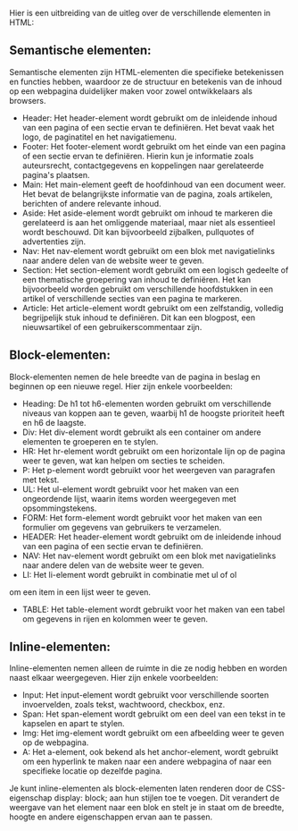 Hier is een uitbreiding van de uitleg over de verschillende elementen in HTML:

## Semantische elementen:  
Semantische elementen zijn HTML-elementen die specifieke betekenissen en functies hebben, waardoor ze de structuur en betekenis van de inhoud op een webpagina duidelijker maken voor zowel ontwikkelaars als browsers.

- Header: Het header-element wordt gebruikt om de inleidende inhoud van een pagina of een sectie ervan te definiëren. Het bevat vaak het logo, de paginatitel en het navigatiemenu.
- Footer: Het footer-element wordt gebruikt om het einde van een pagina of een sectie ervan te definiëren. Hierin kun je informatie zoals auteursrecht, contactgegevens en koppelingen naar gerelateerde pagina's plaatsen.
- Main: Het main-element geeft de hoofdinhoud van een document weer. Het bevat de belangrijkste informatie van de pagina, zoals artikelen, berichten of andere relevante inhoud.
- Aside: Het aside-element wordt gebruikt om inhoud te markeren die gerelateerd is aan het omliggende materiaal, maar niet als essentieel wordt beschouwd. Dit kan bijvoorbeeld zijbalken, pullquotes of advertenties zijn.
- Nav: Het nav-element wordt gebruikt om een blok met navigatielinks naar andere delen van de website weer te geven.
- Section: Het section-element wordt gebruikt om een logisch gedeelte of een thematische groepering van inhoud te definiëren. Het kan bijvoorbeeld worden gebruikt om verschillende hoofdstukken in een artikel of verschillende secties van een pagina te markeren.
- Article: Het article-element wordt gebruikt om een zelfstandig, volledig begrijpelijk stuk inhoud te definiëren. Dit kan een blogpost, een nieuwsartikel of een gebruikerscommentaar zijn.

## Block-elementen:
Block-elementen nemen de hele breedte van de pagina in beslag en beginnen op een nieuwe regel. Hier zijn enkele voorbeelden:
- Heading: De h1 tot h6-elementen worden gebruikt om verschillende niveaus van koppen aan te geven, waarbij h1 de hoogste prioriteit heeft en h6 de laagste.
- Div: Het div-element wordt gebruikt als een container om andere elementen te groeperen en te stylen.
- HR: Het hr-element wordt gebruikt om een horizontale lijn op de pagina weer te geven, wat kan helpen om secties te scheiden.
- P: Het p-element wordt gebruikt voor het weergeven van paragrafen met tekst.
- UL: Het ul-element wordt gebruikt voor het maken van een ongeordende lijst, waarin items worden weergegeven met opsommingstekens.
- FORM: Het form-element wordt gebruikt voor het maken van een formulier om gegevens van gebruikers te verzamelen.
- HEADER: Het header-element wordt gebruikt om de inleidende inhoud van een pagina of een sectie ervan te definiëren.
- NAV: Het nav-element wordt gebruikt om een blok met navigatielinks naar andere delen van de website weer te geven.
- LI: Het li-element wordt gebruikt in combinatie met ul of ol

 om een item in een lijst weer te geven.
- TABLE: Het table-element wordt gebruikt voor het maken van een tabel om gegevens in rijen en kolommen weer te geven.

## Inline-elementen:
Inline-elementen nemen alleen de ruimte in die ze nodig hebben en worden naast elkaar weergegeven. Hier zijn enkele voorbeelden:
- Input: Het input-element wordt gebruikt voor verschillende soorten invoervelden, zoals tekst, wachtwoord, checkbox, enz.
- Span: Het span-element wordt gebruikt om een deel van een tekst in te kapselen en apart te stylen.
- Img: Het img-element wordt gebruikt om een afbeelding weer te geven op de webpagina.
- A: Het a-element, ook bekend als het anchor-element, wordt gebruikt om een hyperlink te maken naar een andere webpagina of naar een specifieke locatie op dezelfde pagina.

Je kunt inline-elementen als block-elementen laten renderen door de CSS-eigenschap display: block; aan hun stijlen toe te voegen. Dit verandert de weergave van het element naar een blok en stelt je in staat om de breedte, hoogte en andere eigenschappen ervan aan te passen.


